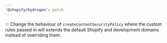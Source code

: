 ```yaml
---
'@shopify/hydrogen': patch
---
```


💥 Change the behaviour of `createContentSecurityPolicy` where the custom rules passed in will extends the default Shopify and development domains instead of overriding them.
